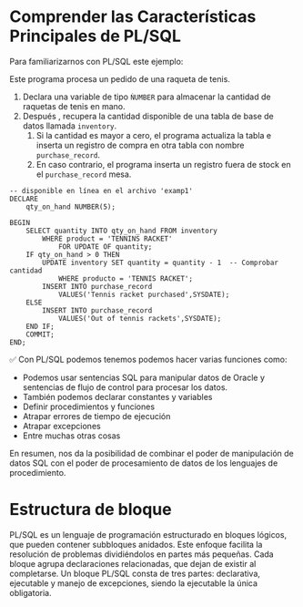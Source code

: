 # Comprender las Características Principales de PL/SQL

Para familiarizarnos con PL/SQL este ejemplo:

Este programa procesa un pedido de una raqueta de tenis.

1. Declara una variable de tipo `ǸUMBER` para almacenar la cantidad de raquetas de tenis en mano.
2. Después , recupera la cantidad disponible de una tabla de base de datos llamada `inventory`.
	1. Si la cantidad es mayor a cero, el programa actualiza la tabla e inserta un registro de compra en otra tabla con nombre `purchase_record`.
	2. En caso contrario, el programa inserta un registro fuera de stock en el `purchase_record` mesa.

```PLSQL
-- disponible en línea en el archivo 'examp1'
DECLARE
	qty_on_hand NUMBER(5);

BEGIN
	SELECT quantity INTO qty_on_hand FROM inventory
		WHERE product = 'TENNINS RACKET'
			FOR UPDATE OF quantity;
	IF qty_on_hand > 0 THEN
		UPDATE inventory SET quantity = quantity - 1  -- Comprobar cantidad
			WHERE producto = 'TENNIS RACKET';
		INSERT INTO purchase_record
			VALUES('Tennis racket purchased',SYSDATE);
	ELSE
		INSERT INTO purchase_record
			VALUES('Out of tennis rackets',SYSDATE);
	END IF;
	COMMIT;
END;
```

✅ Con PL/SQL podemos tenemos podemos hacer varias funciones como:

 - Podemos usar sentencias SQL para manipular datos de Oracle y sentencias de flujo de control para procesar los datos.
- También podemos declarar constantes y variables
- Definir procedimientos y funciones
- Atrapar errores de tiempo de ejecución
- Atrapar excepciones
- Entre muchas otras cosas

En resumen, nos da la posibilidad de combinar el poder de manipulación de datos SQL con el poder de procesamiento de datos de los lenguajes de procedimiento.

# Estructura de bloque

PL/SQL es un lenguaje de programación estructurado en bloques lógicos, que pueden contener subbloques anidados. Este enfoque facilita la resolución de problemas dividiéndolos en partes más pequeñas. Cada bloque agrupa declaraciones relacionadas, que dejan de existir al completarse. Un bloque PL/SQL consta de tres partes: declarativa, ejecutable y manejo de excepciones, siendo la ejecutable la única obligatoria.